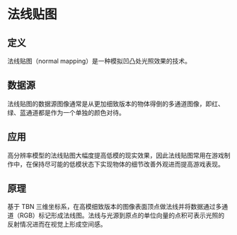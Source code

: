 # 法线贴图
## 定义
法线贴图（normal mapping）是一种模拟凹凸处光照效果的技术。

## 数据源
法线贴图的数据源图像通常是从更加细致版本的物体得倒的多通道图像，即红、绿、蓝通道都是作为一个单独的颜色对待。

## 应用
高分辨率模型的法线贴图大幅度提高低模的现实效果，因此法线贴图常用在游戏制作中，在保持尽可能的低模状态下实现物体的细节改善外观进而提高游戏表现。

## 原理
基于 TBN 三维坐标系，在高模细致版本的图像表面顶点做法线并将数据通过多通道（RGB）标记形成法线图。法线与光源到原点的单位向量的点积可表示光照的反射情况进而在视觉上形成空间感。



